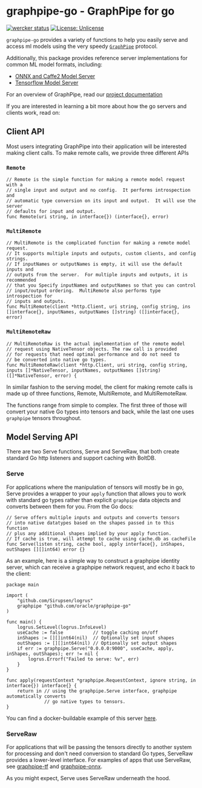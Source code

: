 # graphpipe-go - GraphPipe for go

[![wercker status](https://app.wercker.com/status/4c0651ec25ddf2f9a5c5cd6a3727265b/s/master "wercker status")](https://app.wercker.com/project/byKey/4c0651ec25ddf2f9a5c5cd6a3727265b) [![License: Unlicense](https://img.shields.io/badge/license-UPL-blue.svg)](https://opensource.org/licenses/UPL)

`graphpipe-go` provides a variety of functions to help you easily serve
and access ml models using the very speedy [`GraphPipe`](https://oracle.github.io/graphpipe/) protocol.

Additionally, this package provides reference server implementations
for common ML model formats, including:

* [ONNX and Caffe2 Model Server](https://github.com/oracle/graphpipe-go/tree/master/cmd/graphpipe-onnx)
* [Tensorflow Model Server](https://github.com/oracle/graphpipe-go/tree/master/cmd/graphpipe-tf)

For an overview of GraphPipe, read our [project documentation](https://oracle.github.io/graphpipe/)

If you are interested in learning a bit more about how the go servers and
clients work, read on:

## Client API
Most users integrating GraphPipe into their application will be interested
making client calls.  To make remote calls, we provide three different APIs

### `Remote`

```
// Remote is the simple function for making a remote model request with a
// single input and output and no config.  It performs introspection and
// automatic type conversion on its input and output.  It will use the server
// defaults for input and output.
func Remote(uri string, in interface{}) (interface{}, error)
```

### `MultiRemote`

```
// MultiRemote is the complicated function for making a remote model request.
// It supports multiple inputs and outputs, custom clients, and config strings.
// If inputNames or outputNames is empty, it will use the default inputs and
// outputs from the server.  For multiple inputs and outputs, it is recommended
// that you Specify inputNames and outputNames so that you can control
// input/output ordering.  MultiRemote also performs type introspection for
// inputs and outputs.
func MultiRemote(client *http.Client, uri string, config string, ins []interface{}, inputNames, outputNames []string) ([]interface{}, error)
```

### `MultiRemoteRaw`
```
// MultiRemoteRaw is the actual implementation of the remote model
// request using NativeTensor objects. The raw call is provided
// for requests that need optimal performance and do not need to
// be converted into native go types.
func MultiRemoteRaw(client *http.Client, uri string, config string, inputs []*NativeTensor, inputNames, outputNames []string) ([]*NativeTensor, error) {
```
In similar fashion to the serving model, the client for making remote
calls is made up of three functions, Remote, MultiRemote, and
MultiRemoteRaw.

The functions range from simple to complex. The first three of those will
convert your native Go types into tensors and back, while the last one uses
`graphpipe` tensors throughout.

## Model Serving API

There are two Serve functions, Serve and ServeRaw, that both create
standard Go http listeners and support caching with BoltDB.

### Serve

For applications where the manipulation of tensors will mostly be in go, Serve
provides a wrapper to your `apply` function that allows you to work with
standard go types rather than explicit `graphpipe` data objects and converts
between them for you. From the Go docs:

```
// Serve offers multiple inputs and outputs and converts tensors
// into native datatypes based on the shapes passed in to this function
// plus any additional shapes implied by your apply function.
// If cache is true, will attempt to cache using cache.db as cacheFile
func Serve(listen string, cache bool, apply interface{}, inShapes, outShapes [][]int64) error {}
```

As an example, here is a simple way to construct a graphpipe identity server,
which can receive a graphpipe network request, and echo it back to the client:

```
package main

import (
    "github.com/Sirupsen/logrus"
    graphpipe "github.com/oracle/graphpipe-go"
)

func main() {
    logrus.SetLevel(logrus.InfoLevel)
    useCache := false           // toggle caching on/off
    inShapes := [][]int64(nil)  // Optionally set input shapes
    outShapes := [][]int64(nil) // Optionally set output shapes
    if err := graphpipe.Serve("0.0.0.0:9000", useCache, apply, inShapes, outShapes); err != nil {
        logrus.Errorf("Failed to serve: %v", err)
    }
}

func apply(requestContext *graphpipe.RequestContext, ignore string, in interface{}) interface{} {
    return in // using the graphpipe.Serve interface, graphpipe automatically converts
              // go native types to tensors.
}
```

You can find a docker-buildable example of this server [here](https://github.com/oracle/graphpipe-go/tree/master/cmd/graphpipe-echo).

### ServeRaw

For applications that will be passing the tensors directly to another system
for processing and don't need conversion to standard Go types, ServeRaw
provides a lower-level interface.  For examples of apps that use ServeRaw, see
[graphpipe-tf](https://github.com/oracle/graphpipe-go/tree/master/cmd/graphpipe-tf)
and
[graphpipe-onnx](https://github.com/oracle/graphpipe-go/tree/master/cmd/graphpipe-onnx).

As you might expect, Serve uses ServeRaw underneath the hood.
